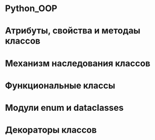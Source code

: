 # Python_OOP
# Атрибуты, свойства и методаы классов
# Механизм наследования классов
# Функциональные классы
# Модули enum и dataclasses
# Декораторы классов
